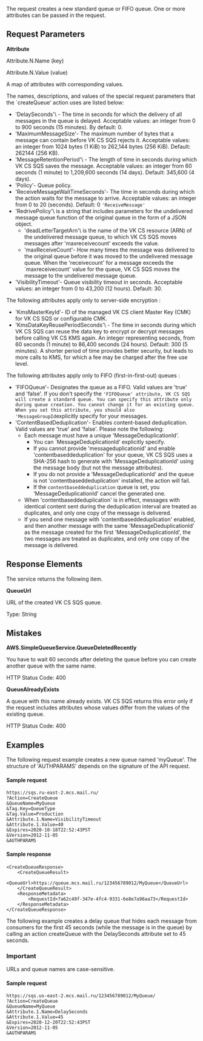The request creates a new standard queue or FIFO queue. One or more attributes can be passed in the request.

## Request Parameters

**Attribute**

Attribute.N.Name (key)

Attribute.N.Value (value)

A map of attributes with corresponding values.

The names, descriptions, and values of the special request parameters that the `createQueue' action uses are listed below:

- 'DelaySeconds'\ - The time in seconds for which the delivery of all messages in the queue is delayed. Acceptable values: an integer from 0 to 900 seconds (15 minutes). By default: 0.
- 'MaximumMessageSize'\- The maximum number of bytes that a message can contain before VK CS SQS rejects it. Acceptable values: an integer from 1024 bytes (1 KiB) to 262,144 bytes (256 KiB). Default: 262144 (256 KB).
- 'MessageRetentionPeriod'\ - The length of time in seconds during which VK CS SQS saves the message. Acceptable values: an integer from 60 seconds (1 minute) to 1,209,600 seconds (14 days). Default: 345,600 (4 days).
- 'Policy'\- Queue policy.
- 'ReceiveMessageWaitTimeSeconds'\- The time in seconds during which the action waits for the message to arrive. Acceptable values: an integer from 0 to 20 (seconds). Default: 0 `'ReceiveMessage'`
- 'RedrivePolicy'\ is a string that includes parameters for the undelivered message queue function of the original queue in the form of a JSON object.
  - 'deadLetterTargetArn'\ is the name of the VK CS resource (ARN) of the undelivered message queue, to which VK CS SQS moves messages after 'maxreceivecount' exceeds the value.
  - 'maxReceiveCount'\- How many times the message was delivered to the original queue before it was moved to the undelivered message queue. When the 'receivecount' for a message exceeds the `maxreceivecount' value for the queue, VK CS SQS moves the message to the undelivered message queue.
- 'VisibilityTimeout'\- Queue visibility timeout in seconds. Acceptable values: an integer from 0 to 43,200 (12 hours). Default: 30.

The following attributes apply only to server-side encryption :

- 'KmsMasterKeyId'\- ID of the managed VK CS client Master Key (CMK) for VK CS SQS or configurable CMK.[](https://docs.aws.amazon.com/kms/latest/APIReference/API_DescribeKey.html#API_DescribeKey_RequestParameters)
- 'KmsDataKeyReusePeriodSeconds'\ - The time in seconds during which VK CS SQS can reuse the data key to encrypt or decrypt messages before calling VK CS KMS again. An integer representing seconds, from 60 seconds (1 minute) to 86,400 seconds (24 hours). Default: 300 (5 minutes). A shorter period of time provides better security, but leads to more calls to KMS, for which a fee may be charged after the free use level.

The following attributes apply only to FIFO (first-in-first-out) queues :

- 'FIFOQueue'\- Designates the queue as a FIFO. Valid values are 'true' and 'false'. If you don't specify the `'FIFOQueue' attribute, VK CS SQS will create a standard queue. You can specify this attribute only during queue creation. You cannot change it for an existing queue. When you set this attribute, you should also 'MessageGroupId`explicitly specify for your messages.
- 'ContentBasedDeduplication'\- Enables content-based deduplication. Valid values are 'true' and 'false'. Please note the following:
  - Each message must have a unique 'MessageDeduplicationId'.
    - You can `MessageDeduplicationId' explicitly specify.
    - If you cannot provide 'messageduplicationid' and enable 'contentbaseddeduplication' for your queue, VK CS SQS uses a SHA-256 hash to generate with 'MessageDeduplicationId' using the message body (but not the message attributes).
    - If you do not provide a 'MessageDeduplicationId' and the queue is not 'contentbaseddeduplication' installed, the action will fail.
    - If the `contentbaseddeduplication` queue is set, you 'MessageDeduplicationId' cancel the generated one.
  - When 'contentbaseddeduplication' is in effect, messages with identical content sent during the deduplication interval are treated as duplicates, and only one copy of the message is delivered.
  - If you send one message with 'contentbaseddeduplication' enabled, and then another message with the same 'MessageDeduplicationId' as the message created for the first 'MessageDeduplicationId', the two messages are treated as duplicates, and only one copy of the message is delivered.

## Response Elements

The service returns the following item.

**QueueUrl**

URL of the created VK CS SQS queue.

Type: String

## Mistakes

**AWS.SimpleQueueService.QueueDeletedRecently**

You have to wait 60 seconds after deleting the queue before you can create another queue with the same name.

HTTP Status Code: 400

**QueueAlreadyExists**

A queue with this name already exists. VK CS SQS returns this error only if the request includes attributes whose values differ from the values of the existing queue.

HTTP Status Code: 400

## Examples

The following request example creates a new queue named 'myQueue'. The structure of 'AUTHPARAMS' depends on the signature of the API request.

#### Sample request

```
https://sqs.ru-east-2.mcs.mail.ru/
?Action=CreateQueue
&QueueName=MyQueue
&Tag.Key=QueueType
&Tag.Value=Production
&Attribute.1.Name=VisibilityTimeout
&Attribute.1.Value=40
&Expires=2020-10-18T22:52:43PST
&Version=2012-11-05
&AUTHPARAMS
```

#### Sample response

```
<CreateQueueResponse>
    <CreateQueueResult>
        <QueueUrl>https://queue.mcs.mail.ru/123456789012/MyQueue</QueueUrl>
    </CreateQueueResult>
    <ResponseMetadata>
        <RequestId>7a62c49f-347e-4fc4-9331-6e8e7a96aa73</RequestId>
    </ResponseMetadata>
</CreateQueueResponse>
```

The following example creates a delay queue that hides each message from consumers for the first 45 seconds (while the message is in the queue) by calling an action createQueue with the DelaySeconds attribute set to 45 seconds.

### Important

URLs and queue names are case-sensitive.

#### Sample request

```
https://sqs.us-east-2.mcs.mail.ru/123456789012/MyQueue/
?Action=CreateQueue
&QueueName=MyQueue
&Attribute.1.Name=DelaySeconds
&Attribute.1.Value=45
&Expires=2020-12-20T22:52:43PST
&Version=2012-11-05
&AUTHPARAMS
```
